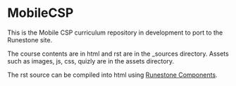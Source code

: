 # MobileCSP

This is the Mobile CSP curriculum repository in development to port to the Runestone site.

The course contents are in html and rst are in the _sources directory. Assets such as images, js, css, quizly are in the assets directory.

The rst source can be compiled into html using [Runestone Components](https://github.com/RunestoneInteractive/RunestoneComponents).

 

